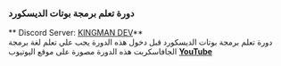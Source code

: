 ### دورة تعلم برمجة بوتات الديسكورد 
** Discord Server: [KINGMAN DEV](https://discord.gg/kingmandev)**
<br>
دورة تعلم برمجة بوتات الديسكورد 
قبل دخول هذه الدورة يجب علي تعلم لغة برمجة الجافاسكربت 
هذه الدورة مصورة على موقع اليوتيوب 
**[YouTube](https://www.youtube.com/channel/UCcSlBVmF1yYY6bCdZiwlOvQ)**
